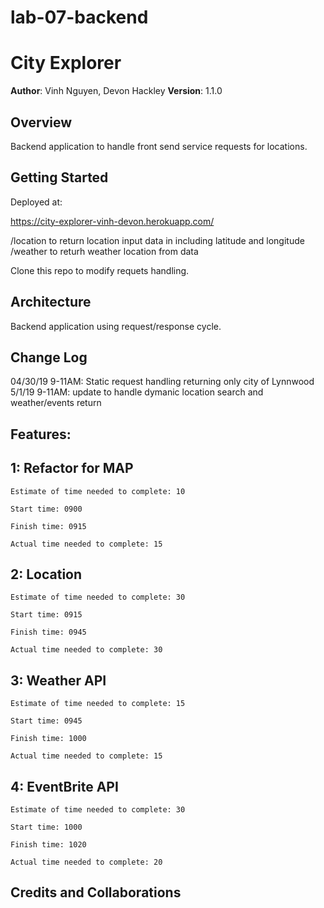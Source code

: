 # lab-07-backend

# City Explorer

**Author**: Vinh Nguyen, Devon Hackley
**Version**: 1.1.0

## Overview

Backend application to handle front send service requests for locations.

## Getting Started

Deployed at:

https://city-explorer-vinh-devon.herokuapp.com/

/location to return location input data in including latitude and longitude
/weather to returh weather location from data

Clone this repo to modify requets handling.

## Architecture

Backend application using request/response cycle.

## Change Log

04/30/19 9-11AM: Static request handling returning only city of Lynnwood
5/1/19 9-11AM: update to handle dymanic location search and weather/events return

## Features:

## 1: Refactor for MAP

    Estimate of time needed to complete: 10

    Start time: 0900

    Finish time: 0915

    Actual time needed to complete: 15

## 2: Location

    Estimate of time needed to complete: 30

    Start time: 0915

    Finish time: 0945

    Actual time needed to complete: 30

## 3: Weather API

    Estimate of time needed to complete: 15

    Start time: 0945

    Finish time: 1000

    Actual time needed to complete: 15


## 4: EventBrite API

    Estimate of time needed to complete: 30

    Start time: 1000

    Finish time: 1020

    Actual time needed to complete: 20

## Credits and Collaborations


